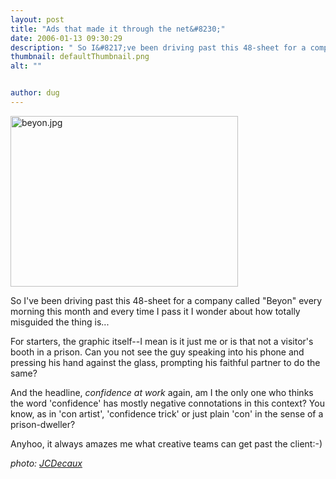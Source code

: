 ```yaml
---
layout: post
title: "Ads that made it through the net&#8230;"
date: 2006-01-13 09:30:29
description: " So I&#8217;ve been driving past this 48-sheet for a company called &#8220;Beyon&#8221; every morning this month and every time I pass it I wonder about how totally misguided the thing is&#8230; For starters, the graphic itself&#8212;I mean is it&#8230;"
thumbnail: defaultThumbnail.png
alt: ""


author: dug
---
```


<p><a href="http://www.donkeyontheedge.com/i/beyon.jpg"><img alt="beyon.jpg" src="http://www.donkeyontheedge.com/i/beyon-thumb.jpg" width="364" height="273" /></a></p>

<p>So I've been driving past this 48-sheet for a company called "Beyon" every morning this month and every time I pass it I wonder about how totally misguided the thing is...</p>

<p>For starters, the graphic itself--I mean is it just me or is that not a visitor's booth in a prison. Can you not see the guy speaking into his phone and pressing his hand against the glass, prompting his faithful partner to do the same?</p>

<p>And the headline, <em>confidence at work</em> again, am I the only one who thinks the word 'confidence' has mostly negative connotations in this context? You know, as in 'con artist', 'confidence trick' or just plain 'con' in the sense of a prison-dweller?</p>

<p>Anyhoo, it always amazes me what creative teams can get past the client:-)</p>

<p><i>photo: <a href="http://www.jcdecaux.co.uk/gallery/"><span class="caps">JCD</span>ecaux</a></i></p>
